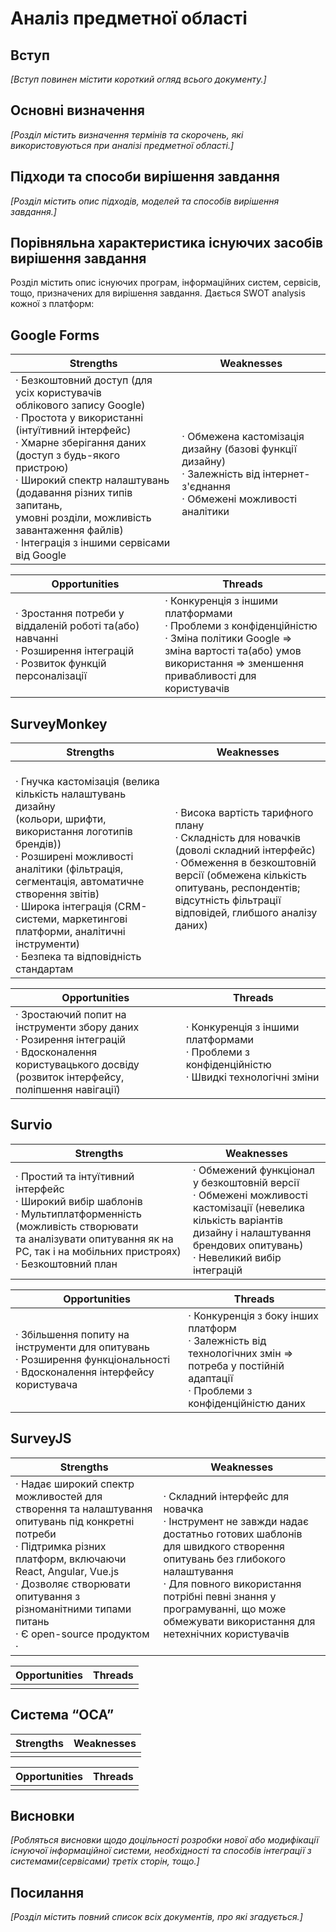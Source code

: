 # Аналіз предметної області

## Вступ

*[Вступ повинен містити короткий огляд всього документу.]*


## Основні визначення

*[Розділ містить визначення термінів та скорочень, які використовуються при аналізі предметної області.]*

## Підходи та способи вирішення завдання

*[Розділ містить опис підходів, моделей та способів вирішення завдання.]*

## Порівняльна характеристика існуючих засобів вирішення завдання

Розділ містить опис існуючих програм, інформаційних систем, сервісів, тощо, призначених для вирішення завдання. Дається SWOT analysis кожної з платформ:

## Google Forms
|Strengths|Weaknesses|
|---------|----------|
|· Безкоштовний доступ (для усіх користувачів <br>облікового запису Google)<br>· Простота у використанні (інтуїтивний інтерфейс)<br>· Хмарне зберігання даних (доступ з будь-якого пристрою)<br>· Широкий спектр налаштувань (додавання різних типів запитань, <br>умовні розділи, можливість завантаження файлів)<br>· Інтеграція з іншими сервісами від Google|<br>· Обмежена кастомізація дизайну (базові функції дизайну)<br>· Залежність від інтернет-з'єднання <br>· Обмежені можливості аналітики|

|Opportunities|Threads|
|---------|----------|
|· Зростання потреби у віддаленій роботі та(або) навчанні <br>· Розширення інтеграцій <br>· Розвиток функцій персоналізації|· Конкуренція з іншими платформами <br>· Проблеми з конфіденційністю <br>· Зміна політики Google => зміна вартості та(або) умов<br>використання => зменшення привабливості для користувачів|

## SurveyMonkey
|Strengths|Weaknesses|
|---------|----------|
|<br>· Гнучка кастомізація (велика кількість налаштувань дизайну<br> (кольори, шрифти, використання логотипів брендів))<br>· Розширені можливості аналітики (фільтрація, <br> сегментація, автоматичне створення звітів)<br>· Широка інтеграція (CRM-системи, маркетингові платформи, аналітичні інструменти) <br>· Безпека та відповідність стандартам|· Висока вартість тарифного плану<br>· Складність для новачків (доволі складний інтерфейс)<br>· Обмеження в безкоштовній версії (обмежена кількість опитувань, респондентів; <br>відсутність фільтрації відповідей, глибшого аналізу даних)|

|Opportunities|Threads|
|---------|----------|
|· Зростаючий попит на інструменти збору даних <br>· Розирення інтеграцій <br>· Вдосконалення користувацького досвіду <br>(розвиток інтерфейсу, поліпшення навігації)|· Конкуренція з іншими платформами <br>· Проблеми з конфіденційністю <br>· Швидкі технологічні зміни|

## Survio
|Strengths|Weaknesses|
|---------|----------|
|· Простий та інтуїтивний інтерфейс <br>· Широкий вибір шаблонів <br>· Мультиплатформенність (можливість створювати<br> та аналізувати опитування як на PC, так і на мобільних пристроях)<br>· Безкоштовний план|· Обмежений функціонал у безкоштовній версії <br>· Обмежені можливості кастомізації (невелика кількість варіантів <br>дизайну і налаштування брендових опитувань)<br>· Невеликий вибір інтеграцій|

|Opportunities|Threads|
|---------|----------|
|· Збільшення попиту на інструменти для опитувань <br>· Розширення функціональності <br>· Вдосконалення інтерфейсу користувача|· Конкуренція з боку інших платформ <br>· Залежність від технологічних змін => <br>потреба у постійній адаптації<br>· Проблеми з конфіденційністю даних|

## SurveyJS
|Strengths|Weaknesses|
|---------|----------|
|· Надає широкий спектр можливостей для створення та налаштування опитувань під конкретні потреби<br>· Підтримка різних платформ, включаючи React, Angular, Vue.js<br>· Дозволяє створювати опитування з різноманітними типами питань<br>· Є open-source продуктом<br>· |· Складний інтерфейс для новачка<br>· Інструмент не завжди надає достатньо готових шаблонів для швидкого створення опитувань без глибокого налаштування<br>· Для повного використання потрібні певні знання у програмуванні, що може обмежувати використання для нетехнічних користувачів  | 

|Opportunities|Threads|
|---------|----------|
||  ||

## Система “ОСА”
|Strengths|Weaknesses|
|---------|----------|
||||

|Opportunities|Threads|
|---------|----------|
||||

 

## Висновки

*[Робляться висновки щодо доцільності розробки нової або модифікації існуючої інформаційної системи, необхідності та способів інтеграції з системами(сервісами) третіх сторін, тощо.]*

## Посилання

*[Розділ містить повний список всіх документів, про які згадується.]*
